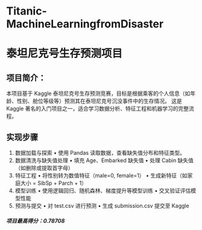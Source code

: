 # Titanic-MachineLearningfromDisaster

# 泰坦尼克号生存预测项目

## 项目简介：

本项目基于 Kaggle 泰坦尼克号生存预测竞赛，目标是根据乘客的个人信息（如年龄、性别、舱位等级等）预测其在泰坦尼克号沉没事件中的生存情况。
这是 Kaggle 著名的入门项目之一，适合学习数据分析、特征工程和机器学习的完整流程。

## 实现步骤

1. 数据加载与探索
   •	使用 Pandas 读取数据，查看缺失值分布和特征类型。
2. 数据清洗与缺失值处理
   •	填充 Age、Embarked 缺失值
   •	处理 Cabin 缺失值（如删除或提取首字母）
3. 特征工程
   •	将性别转为数值特征（male=0, female=1）
   •	生成新特征（如家庭大小 = SibSp + Parch + 1）
4. 模型训练
   •	使用逻辑回归、随机森林、梯度提升等模型训练
   •	交叉验证评估模型性能
5. 预测与提交
   •	对 test.csv 进行预测
   •	生成 submission.csv 提交至 Kaggle
   
##### 项目最高得分：0.78708

```

```
